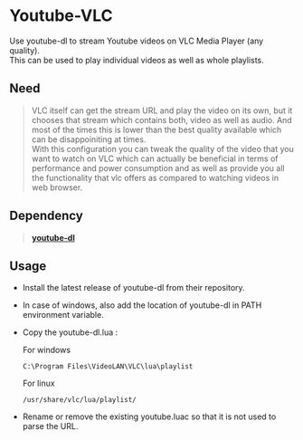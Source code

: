 # Youtube-VLC
Use youtube-dl to stream Youtube videos on VLC Media Player (any quality). <BR>
This can be used to play individual videos as well as whole playlists.

## Need

> VLC itself can get the stream URL and play the video on its own, but it chooses that stream which contains both, video as well as audio. And most of the times this is lower than the best quality available which can be disappoiniting at times.<BR>
With this configuration you can tweak the quality of the video that you want to watch on VLC which can actually be beneficial in terms of performance and power consumption and as well as provide you all the functionality that vlc offers as compared to watching videos in web browser.

## Dependency
> **[youtube-dl](https://github.com/ytdl-org/youtube-dl/)**

## Usage
- Install the latest release of youtube-dl from their repository.
- In case of windows, also add the location of youtube-dl in PATH environment variable.
- Copy the youtube-dl.lua :

	For windows
	```
	C:\Program Files\VideoLAN\VLC\lua\playlist
	```
	For linux
	```
	/usr/share/vlc/lua/playlist/
	```
- Rename or remove the existing youtube.luac so that it is not used to parse the URL.
